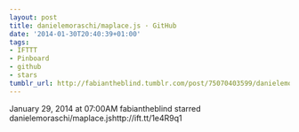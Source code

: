 ```yaml
---
layout: post
title: danielemoraschi/maplace.js · GitHub
date: '2014-01-30T20:40:39+01:00'
tags:
- IFTTT
- Pinboard
- github
- stars
tumblr_url: http://fabiantheblind.tumblr.com/post/75070403599/danielemoraschi-maplace-js-github
---
```

January 29, 2014 at 07:00AM
fabiantheblind starred danielemoraschi/maplace.jshttp://ift.tt/1e4R9q1
